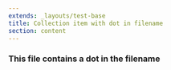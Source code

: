 ```yaml
---
extends: _layouts/test-base
title: Collection item with dot in filename
section: content
---
```

### This file contains a dot in the filename
